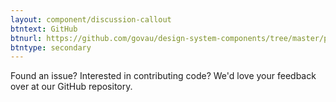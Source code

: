 ```yaml
---
layout: component/discussion-callout
btntext: GitHub
btnurl: https://github.com/govau/design-system-components/tree/master/packages/cta-link
btntype: secondary
---
```


 Found an issue? Interested in contributing code? We'd love your feedback over at our GitHub repository.
